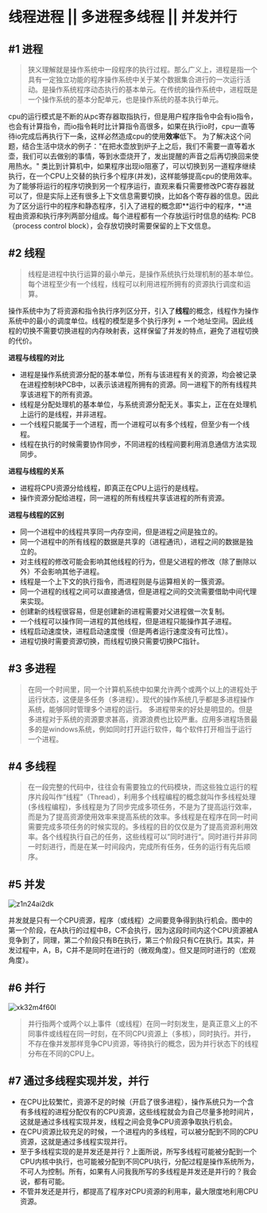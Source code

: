 # 线程进程 || 多进程多线程 || 并发并行

## #1 进程

>  狭义理解就是操作系统中一段程序的执行过程。那么广义上，进程是指一个具有一定独立功能的程序操作系统中关于某个数据集合进行的一次运行活动。是操作系统程序动态执行的基本单元。在传统的操作系统中，进程既是一个操作系统的基本分配单元，也是操作系统的基本执行单元。

cpu的运行模式是不断的从pc寄存器取指执行，但是用户程序指令中会有io指令，也会有计算指令，而io指令耗时比计算指令高很多，如果在执行io时，cpu一直等待io完成后再执行下一条，这样必然造成cpu的使用**效率**低下。
为了解决这个问题，结合生活中烧水的例子："在把水壶放到炉子上之后，我们不需要一直等着水壶，我们可以去做别的事情，等到水壶烧开了，发出提醒的声音之后再切换回来使用热水。"
类比到计算机中，如果程序出现io阻塞了，可以切换到另一道程序继续执行，在一个CPU上交替的执行多个程序(并发)，这样能够提高cpu的使用效率。
为了能够将运行的程序切换到另一个程序运行，直观来看只需要修改PC寄存器就可以了，但是实际上还有很多上下文信息需要切换，比如各个寄存器的信息。因此为了区分运行中的程序和静态程序，引入了进程的概念即**运行中的程序，**进程由资源和执行序列两部分组成。每个进程都有一个存放运行时信息的结构: PCB（process control block），会存放切换时需要保留的上下文信息。

## #2 线程

>  线程是进程中执行运算的最小单元，是操作系统执行处理机制的基本单位。每个进程至少有一个线程，线程可以利用进程所拥有的资源执行调度和运算。

操作系统中为了将资源和指令执行序列区分开，引入了**线程**的概念，线程作为操作系统中的最小的调度单位。线程的模型是多个执行序列 + 一个地址空间。因此线程的切换不需要切换进程的内存映射表，这样保留了并发的特点，避免了进程切换的代价。

**进程与线程的对比**

- 进程是操作系统资源分配的基本单位，所有与该进程有关的资源，均会被记录在进程控制块PCB中，以表示该进程所拥有的资源。同一进程下的所有线程共享该进程下的所有资源。
- 线程是分配处理机的基本单位，与系统资源分配无关。事实上，正在在处理机上运行的是线程，并非进程。
- 一个线程只能属于一个进程，而一个进程可以有多个线程，但至少有一个线程。
- 线程在执行的时候需要协作同步，不同进程的线程间要利用消息通信方法实现同步。

**进程与线程的关系**

- 进程将CPU资源分给线程，即真正在CPU上运行的是线程。
- 操作资源分配给进程，同一进程的所有线程共享该进程的所有资源。

**进程与线程的区别**

- 同一个进程中的线程共享同一内存空间，但是进程之间是独立的。
- 同一个进程中的所有线程的数据是共享的（进程通讯），进程之间的数据是独立的。
- 对主线程的修改可能会影响其他线程的行为，但是父进程的修改（除了删除以外）不会影响其他子进程。
- 线程是一个上下文的执行指令，而进程则是与运算相关的一簇资源。
- 同一个进程的线程之间可以直接通信，但是进程之间的交流需要借助中间代理来实现。
- 创建新的线程很容易，但是创建新的进程需要对父进程做一次复制。
- 一个线程可以操作同一进程的其他线程，但是进程只能操作其子进程。
- 线程启动速度快，进程启动速度慢（但是两者运行速度没有可比性）。
- 进程切换时需要资源切换，而线程切换只需要切换PC指针。

## #3 多进程

>  在同一个时间里，同一个计算机系统中如果允许两个或两个以上的进程处于运行状态，这便是多任务（多进程）。现代的操作系统几乎都是多进程操作系统，能够同时管理多个进程的运行。 多进程带来的好处是明显的。但是多进程对于系统的资源要求甚高，资源浪费也比较严重。应用多进程场景最多的是windows系统，例如同时打开运行软件，每个软件打开相当于运行一个进程。 

## #4 多线程

>  在一段完整的代码中，往往会有需要独立的代码模块，而这些独立运行的程序片段叫作“线程”（Thread），利用多个线程编程的概念就叫作多线程处理(多线程编程)，多线程是为了同步完成多项任务，不是为了提高运行效率，而是为了提高资源使用效率来提高系统的效率。多线程是在程序在同一时间需要完成多项任务的时候实现的。多线程的目的仅仅是为了提高资源利用效率。各个线程执行自己的任务，这些线程可以”同时进行“。同时进行并非同一时刻进行，而是在某一时间段内，完成所有任务，任务的运行有先后顺序。

## #5 并发

![z1n24ai2dk](C:\Users\psj\Desktop\markdown\z1n24ai2dk.png)

并发就是只有一个CPU资源，程序（或线程）之间要竞争得到执行机会。图中的第一个阶段，在A执行的过程中B，C不会执行，因为这段时间内这个CPU资源被A竞争到了，同理，第二个阶段只有B在执行，第三个阶段只有C在执行。其实，并发过程中，A，B，C并不是同时在进行的（微观角度）。但又是同时进行的（宏观角度）。

## #6 并行

![xk32m4f60l](C:\Users\psj\Desktop\markdown\xk32m4f60l.png)

>  并行指两个或两个以上事件（或线程）在同一时刻发生，是真正意义上的不同事件或线程在同一时刻，在不同CPU资源上（多核），同时执行。并行，不存在像并发那样竞争CPU资源，等待执行的概念，因为并行状态下的线程分布在不同的CPU上。

## #7 通过多线程实现并发，并行

- 在CPU比较繁忙，资源不足的时候（开启了很多进程），操作系统只为一个含有多线程的进程分配仅有的CPU资源，这些线程就会为自己尽量多抢时间片，这就是通过多线程实现并发，线程之间会竞争CPU资源争取执行机会。
- 在CPU资源比较充足的时候，一个进程内的多线程，可以被分配到不同的CPU资源，这就是通过多线程实现并行。
- 至于多线程实现的是并发还是并行？上面所说，所写多线程可能被分配到一个CPU内核中执行，也可能被分配到不同CPU执行，分配过程是操作系统所为，不可人为控制。所有，如果有人问我我所写的多线程是并发还是并行的？我会说，都有可能。
- 不管并发还是并行，都提高了程序对CPU资源的利用率，最大限度地利用CPU资源。
